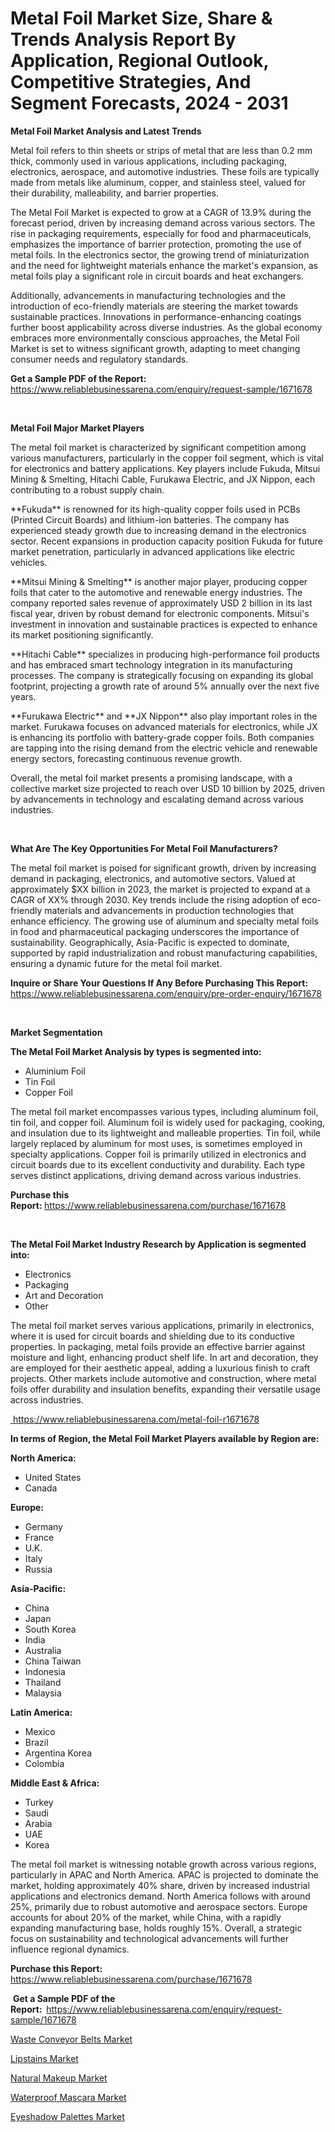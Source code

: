 <p><h1>Metal Foil Market Size, Share & Trends Analysis Report By Application, Regional Outlook, Competitive Strategies, And Segment Forecasts, 2024 - 2031</h1></p><p><strong>Metal Foil Market Analysis and Latest Trends</strong></p>
<p><p>Metal foil refers to thin sheets or strips of metal that are less than 0.2 mm thick, commonly used in various applications, including packaging, electronics, aerospace, and automotive industries. These foils are typically made from metals like aluminum, copper, and stainless steel, valued for their durability, malleability, and barrier properties.</p><p>The Metal Foil Market is expected to grow at a CAGR of 13.9% during the forecast period, driven by increasing demand across various sectors. The rise in packaging requirements, especially for food and pharmaceuticals, emphasizes the importance of barrier protection, promoting the use of metal foils. In the electronics sector, the growing trend of miniaturization and the need for lightweight materials enhance the market's expansion, as metal foils play a significant role in circuit boards and heat exchangers.</p><p>Additionally, advancements in manufacturing technologies and the introduction of eco-friendly materials are steering the market towards sustainable practices. Innovations in performance-enhancing coatings further boost applicability across diverse industries. As the global economy embraces more environmentally conscious approaches, the Metal Foil Market is set to witness significant growth, adapting to meet changing consumer needs and regulatory standards.</p></p>
<p><strong>Get a Sample PDF of the Report:&nbsp;</strong> <a href="https://www.reliablebusinessarena.com/enquiry/request-sample/1671678?utm_campaign=2008&utm_medium=2&utm_source=Github&utm_content=ia&utm_term=24122024&utm_id=metal-foil">https://www.reliablebusinessarena.com/enquiry/request-sample/1671678</a></p>
<p>&nbsp;</p>
<p><strong>Metal Foil Major Market Players</strong></p>
<p><p>The metal foil market is characterized by significant competition among various manufacturers, particularly in the copper foil segment, which is vital for electronics and battery applications. Key players include Fukuda, Mitsui Mining & Smelting, Hitachi Cable, Furukawa Electric, and JX Nippon, each contributing to a robust supply chain.</p><p>**Fukuda** is renowned for its high-quality copper foils used in PCBs (Printed Circuit Boards) and lithium-ion batteries. The company has experienced steady growth due to increasing demand in the electronics sector. Recent expansions in production capacity position Fukuda for future market penetration, particularly in advanced applications like electric vehicles.</p><p>**Mitsui Mining & Smelting** is another major player, producing copper foils that cater to the automotive and renewable energy industries. The company reported sales revenue of approximately USD 2 billion in its last fiscal year, driven by robust demand for electronic components. Mitsui's investment in innovation and sustainable practices is expected to enhance its market positioning significantly.</p><p>**Hitachi Cable** specializes in producing high-performance foil products and has embraced smart technology integration in its manufacturing processes. The company is strategically focusing on expanding its global footprint, projecting a growth rate of around 5% annually over the next five years.</p><p>**Furukawa Electric** and **JX Nippon** also play important roles in the market. Furukawa focuses on advanced materials for electronics, while JX is enhancing its portfolio with battery-grade copper foils. Both companies are tapping into the rising demand from the electric vehicle and renewable energy sectors, forecasting continuous revenue growth.</p><p>Overall, the metal foil market presents a promising landscape, with a collective market size projected to reach over USD 10 billion by 2025, driven by advancements in technology and escalating demand across various industries.</p></p>
<p>&nbsp;</p>
<p><strong>What Are The Key Opportunities For Metal Foil Manufacturers?</strong></p>
<p><p>The metal foil market is poised for significant growth, driven by increasing demand in packaging, electronics, and automotive sectors. Valued at approximately $XX billion in 2023, the market is projected to expand at a CAGR of XX% through 2030. Key trends include the rising adoption of eco-friendly materials and advancements in production technologies that enhance efficiency. The growing use of aluminum and specialty metal foils in food and pharmaceutical packaging underscores the importance of sustainability. Geographically, Asia-Pacific is expected to dominate, supported by rapid industrialization and robust manufacturing capabilities, ensuring a dynamic future for the metal foil market.</p></p>
<p><strong>Inquire or Share Your Questions If Any Before Purchasing This Report:</strong> <a href="https://www.reliablebusinessarena.com/enquiry/pre-order-enquiry/1671678?utm_campaign=2008&utm_medium=2&utm_source=Github&utm_content=ia&utm_term=24122024&utm_id=metal-foil">https://www.reliablebusinessarena.com/enquiry/pre-order-enquiry/1671678</a></p>
<p>&nbsp;</p>
<p><strong>Market Segmentation</strong></p>
<p><strong>The Metal Foil Market Analysis by types is segmented into:</strong></p>
<p><ul><li>Aluminium Foil</li><li>Tin Foil</li><li>Copper Foil</li></ul></p>
<p><p>The metal foil market encompasses various types, including aluminum foil, tin foil, and copper foil. Aluminum foil is widely used for packaging, cooking, and insulation due to its lightweight and malleable properties. Tin foil, while largely replaced by aluminum for most uses, is sometimes employed in specialty applications. Copper foil is primarily utilized in electronics and circuit boards due to its excellent conductivity and durability. Each type serves distinct applications, driving demand across various industries.</p></p>
<p><strong>Purchase this Report:&nbsp;</strong><a href="https://www.reliablebusinessarena.com/purchase/1671678?utm_campaign=2008&utm_medium=2&utm_source=Github&utm_content=ia&utm_term=24122024&utm_id=metal-foil">https://www.reliablebusinessarena.com/purchase/1671678</a></p>
<p>&nbsp;</p>
<p><strong>The Metal Foil Market Industry Research by Application is segmented into:</strong></p>
<p><ul><li>Electronics</li><li>Packaging</li><li>Art and Decoration</li><li>Other</li></ul></p>
<p><p>The metal foil market serves various applications, primarily in electronics, where it is used for circuit boards and shielding due to its conductive properties. In packaging, metal foils provide an effective barrier against moisture and light, enhancing product shelf life. In art and decoration, they are employed for their aesthetic appeal, adding a luxurious finish to craft projects. Other markets include automotive and construction, where metal foils offer durability and insulation benefits, expanding their versatile usage across industries.</p></p>
<p><a href="https://www.reliablebusinessarena.com/metal-foil-r1671678?utm_campaign=2008&utm_medium=2&utm_source=Github&utm_content=ia&utm_term=24122024&utm_id=metal-foil">&nbsp;https://www.reliablebusinessarena.com/metal-foil-r1671678</a></p>
<p><strong>In terms of Region, the Metal Foil Market Players available by Region are:</strong></p>
<p>
    <p> <strong> North America: </strong>
        <ul>
            <li>United States</li>
            <li>Canada</li>
        </ul>
        </p> 
    <p> <strong> Europe: </strong>
        <ul>
            <li>Germany</li>
            <li>France</li>
            <li>U.K.</li>
            <li>Italy</li>
            <li>Russia</li>
        </ul>
        </p> 
    <p> <strong> Asia-Pacific: </strong>
        <ul>
            <li>China</li>
            <li>Japan</li>
            <li>South Korea</li>
            <li>India</li>
            <li>Australia</li>
            <li>China Taiwan</li>
            <li>Indonesia</li>
            <li>Thailand</li>
            <li>Malaysia</li>
        </ul>
        </p> 
    <p> <strong> Latin America: </strong>
        <ul>
            <li>Mexico</li>
            <li>Brazil</li>
            <li>Argentina Korea</li>
            <li>Colombia</li>
        </ul>
        </p> 
    <p> <strong> Middle East & Africa: </strong>
        <ul>
            <li>Turkey</li>
            <li>Saudi</li>
            <li>Arabia</li>
            <li>UAE</li>
            <li>Korea</li>
        </ul>
    </p>
    </p>
<p><p>The metal foil market is witnessing notable growth across various regions, particularly in APAC and North America. APAC is projected to dominate the market, holding approximately 40% share, driven by increased industrial applications and electronics demand. North America follows with around 25%, primarily due to robust automotive and aerospace sectors. Europe accounts for about 20% of the market, while China, with a rapidly expanding manufacturing base, holds roughly 15%. Overall, a strategic focus on sustainability and technological advancements will further influence regional dynamics.</p></p>
<p><strong>Purchase this Report: </strong><a href="https://www.reliablebusinessarena.com/purchase/1671678?utm_campaign=2008&utm_medium=2&utm_source=Github&utm_content=ia&utm_term=24122024&utm_id=metal-foil">https://www.reliablebusinessarena.com/purchase/1671678</a></p>
<p>&nbsp;<strong>Get a Sample PDF of the Report:&nbsp;&nbsp;</strong><a href="https://www.reliablebusinessarena.com/enquiry/request-sample/1671678?utm_campaign=2008&utm_medium=2&utm_source=Github&utm_content=ia&utm_term=24122024&utm_id=metal-foil">https://www.reliablebusinessarena.com/enquiry/request-sample/1671678</a></p>
<p><strong></strong></p>
<p><p><a href="https://github.com/wileonie19657/Market-Research-Report-List-1/blob/main/waste-conveyor-belts-market.md?utm_campaign=2008&utm_medium=2&utm_source=Github&utm_content=ia&utm_term=24122024&utm_id=metal-foil">Waste Conveyor Belts Market</a></p><p><a href="https://www.linkedin.com/pulse/lipstains-market-trends-drivers-forecasted-cagr-98-2024-2031-osjmc?utm_campaign=2008&utm_medium=2&utm_source=Github&utm_content=ia&utm_term=24122024&utm_id=metal-foil">Lipstains Market</a></p><p><a href="https://www.linkedin.com/pulse/impact-change-trends-global-natural-makeup-market-surpassed-projected-emh7c?utm_campaign=2008&utm_medium=2&utm_source=Github&utm_content=ia&utm_term=24122024&utm_id=metal-foil">Natural Makeup Market</a></p><p><a href="https://www.linkedin.com/pulse/waterproof-mascara-market-overview-components-application-areas-1c2jc?utm_campaign=2008&utm_medium=2&utm_source=Github&utm_content=ia&utm_term=24122024&utm_id=metal-foil">Waterproof Mascara Market</a></p><p><a href="https://www.linkedin.com/pulse/market-research-report-growth-eyeshadow-palettes-73-cagr-from-117uc?utm_campaign=2008&utm_medium=2&utm_source=Github&utm_content=ia&utm_term=24122024&utm_id=metal-foil">Eyeshadow Palettes Market</a></p></p>